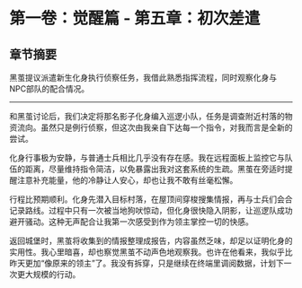 # 第一卷：觉醒篇 - 第五章：初次差遣

<!-- AI生成内容开始 -->
<!-- 模型: GPT-4 Turbo -->
<!-- Prompt版本: rewrite_chapter.tpl.md -->
<!-- 生成时间: 2025-07-XX -->
<!-- 状态: 初稿，需人工完善 -->

## 章节摘要
黑茧提议派遣新生化身执行侦察任务，我借此熟悉指挥流程，同时观察化身与NPC部队的配合情况。

---

和黑茧讨论后，我们决定将那名影子化身编入巡逻小队，任务是调查附近村落的物资流向。虽然只是例行侦察，但这次由我亲自下达每一个指令，对我而言是全新的尝试。

化身行事极为安静，与普通士兵相比几乎没有存在感。我在远程面板上监控它与队伍的距离，尽量维持指令简洁，以免暴露出我对这套系统的生疏。黑茧在旁适时提醒注意补充能量，他的冷静让人安心，却也让我不敢有丝毫松懈。

行程比预期顺利。化身先潜入目标村落，在屋顶间穿梭搜集情报，再与士兵们会合记录路线。过程中只有一次被当地狗吠惊动，但化身很快隐入阴影，让巡逻队成功避开骚动。这种无声配合让我第一次感受到作为领主掌控一切的快感。

返回城堡时，黑茧将收集到的情报整理成报告，内容虽然乏味，却足以证明化身的实用性。我心里暗喜，却也察觉黑茧不动声色地观察我。也许在他看来，我似乎比昨天更加“像原来的领主”了。我没有拆穿，只是继续在终端里调阅数据，计划下一次更大规模的行动。

<!-- AI生成内容结束 -->
